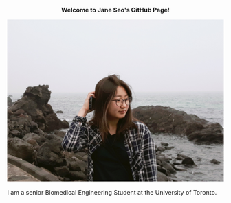 <p align="center"><fontsize = "40"><b>
Welcome to Jane Seo's GitHub Page!
</b></fontsize></p>


<p align="center">
  <img width="600" src=JHS.JPG>
</p>

I am a senior Biomedical Engineering Student at the University of Toronto.
